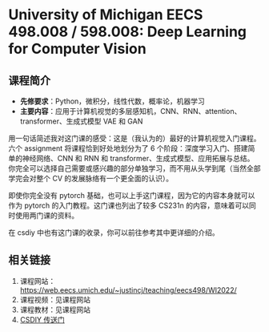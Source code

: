 # University of Michigan EECS 498.008 / 598.008: Deep Learning for Computer Vision

## 课程简介

- **先修要求**：Python，微积分，线性代数，概率论，机器学习
- **主要内容**：应用于计算机视觉的多层感知机，CNN、RNN、attention、transformer、生成式模型 VAE 和 GAN

用一句话简述我对这门课的感受：这是（我认为的）最好的计算机视觉入门课程。六个 assignment 将课程恰到好处地划分为了 6 个阶段：深度学习入门、搭建简单的神经网络、CNN 和 RNN 和 transformer、生成式模型、应用拓展与总结。你完全可以选择自己需要或感兴趣的部分单独学习，而不用从头学到尾（当然全部学完会对整个 CV 的发展脉络有一个更全面的认识）。

即使你完全没有 pytorch 基础，也可以上手这门课程，因为它的内容本身就可以作为 pytorch 的入门教程。这门课也列出了较多 CS231n 的内容，意味着可以同时使用两门课的资料。

在 csdiy 中也有这门课的收录，你可以前往参考其中更详细的介绍。

## 相关链接

1. 课程网站：<https://web.eecs.umich.edu/~justincj/teaching/eecs498/WI2022/>
2. 课程视频：见课程网站
3. 课程教材：见课程网站
4. [CSDIY 传送门](https://csdiy.wiki/%E6%B7%B1%E5%BA%A6%E5%AD%A6%E4%B9%A0/EECS498-007/)

